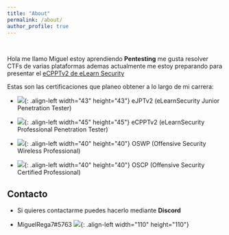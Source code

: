 ```yaml
---
title: "About"
permalink: /about/
author_profile: true
---
```


<br>

Hola me llamo Miguel estoy aprendiendo **Pentesting** me gusta resolver CTFs de varias plataformas ademas actualmente me estoy preparando para presentar el [eCPPTv2 de eLearn Security](https://elearnsecurity.com/product/ecpptv2-certification/) 

Estas son las certificaciones que planeo obtener a lo largo de mi carrera:

- ![](https://checkout.ine.com/img/ejpt_badge_glass.acace681.png){: .align-left width="43" height="43"} eJPTv2 (eLearnSecurity Junior Penetration Tester)

- ![](https://elearnsecurity.com/wp-content/uploads/eCPPTv2.png){: .align-left width="45" height="45"} eCPPTv2 (eLearnSecurity Professional Penetration Tester)

- ![](https://images.credly.com/images/8e66b341-8fa9-43ff-a611-76b72a65b38f/image.png){: .align-left width="40" height="40"} OSWP (Offensive Security Wireless Professional)

- ![](https://images.credly.com/images/ec81134d-e80b-4eb5-ae07-0eb8e1a60fcd/image.png){: .align-left width="40" height="40"} OSCP (Offensive Security Certified Professional)

## Contacto 

- Si quieres contactarme puedes hacerlo mediante **Discord**

- MiguelRega7#5763 ![](https://assets-global.website-files.com/6257adef93867e50d84d30e2/636e0b5061df29d55a92d945_full_logo_blurple_RGB.svg){: .align-left width="110" height="110"}
